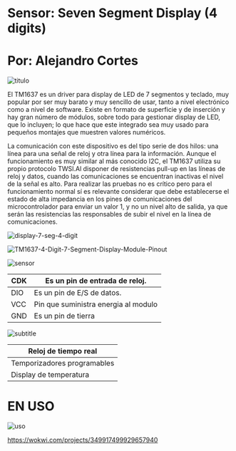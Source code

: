 # Sensor:           Seven Segment Display (4 digits)
# Por: Alejandro Cortes 

![titulo](https://user-images.githubusercontent.com/79546666/191896415-3305c4b0-6f15-4144-84de-de048f99c4d9.png)

El TM1637 es un driver para display de LED de 7 segmentos y teclado, muy popular por ser muy barato y muy sencillo de usar, tanto a nivel electrónico como a nivel de software. Existe en formato de superficie y de inserción y hay gran número de módulos, sobre todo para gestionar display de LED, que lo incluyen; lo que hace que este integrado sea muy usado para pequeños montajes que muestren valores numéricos.

La comunicación con este dispositivo es del tipo serie de dos hilos: una línea para una señal de reloj y otra línea para la información. Aunque el funcionamiento es muy similar al más conocido I2C, el TM1637 utiliza su propio protocolo TWSI.Al disponer de resistencias pull-up en las líneas de reloj y datos, cuando las comunicaciones se encuentran inactivas el nivel de la señal es alto. Para realizar las pruebas no es crítico pero para el funcionamiento normal sí es relevante considerar que debe establecerse el estado de alta impedancia en los pines de comunicaciones del microcontrolador para enviar un valor 1, y no un nivel alto de salida, ya que serán las resistencias las responsables de subir el nivel en la línea de comunicaciones.

![display-7-seg-4-digit](https://user-images.githubusercontent.com/79546666/191896809-ac984ef9-e171-4dac-aaf2-81f790fcf301.jpg)

![TM1637-4-Digit-7-Segment-Display-Module-Pinout](https://user-images.githubusercontent.com/79546666/191896882-9b70b962-07fd-445c-82c0-90b9729c0af6.png)

![sensor](https://user-images.githubusercontent.com/79546666/191898632-ae97015a-0c4e-484f-a7a5-718d84475544.png)


| CDK | Es un pin de entrada de reloj.       |
|-----|--------------------------------------|
| DIO | Es un pin de E/S de datos.           |
| VCC | Pin que suministra energia al modulo |
| GND | Es un pin de tierra                  |

![subtitle](https://user-images.githubusercontent.com/79546666/191898951-403e2987-735f-46b2-9a44-c6614520fdba.png)

| Reloj de tiempo real        |
|-----------------------------|
| Temporizadores programables |
| Display de temperatura      |

# EN USO

![uso](https://user-images.githubusercontent.com/79546666/191899555-50453c6e-f19e-4e73-80cb-0084cc453dc4.jpg)

https://wokwi.com/projects/349917499929657940
